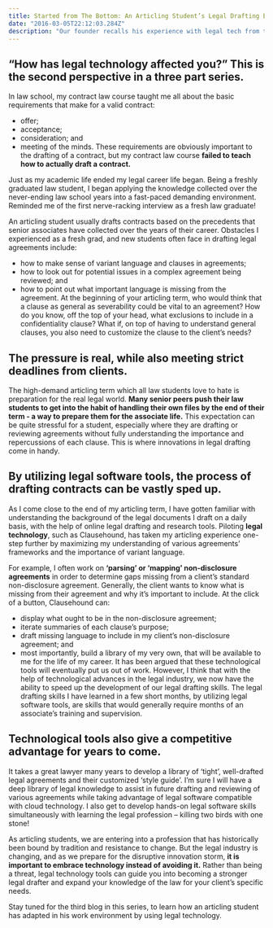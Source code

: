 ```yaml
---
title: Started from The Bottom: An Articling Student’s Legal Drafting Experience using a Document Comparison Tool
date: "2016-03-05T22:12:03.284Z"
description: "Our founder recalls his experience with legal tech from the start of his career until now."
---
```


## “How has legal technology affected you?” This is the second perspective in a three part series.
In law school, my contract law course taught me all about the basic requirements that make for a valid contract:

* offer;
* acceptance;
* consideration; and
* meeting of the minds.
These requirements are obviously important to the drafting of a contract, but my contract law course **failed to teach how to actually draft a contract.**

Just as my academic life ended my legal career life began. Being a freshly graduated law student, I began applying the knowledge collected over the never-ending law school years into a fast-paced demanding environment. Reminded me of the first nerve-racking interview as a fresh law graduate!

An articling student usually drafts contracts based on the precedents that senior associates have collected over the years of their career. Obstacles I experienced as a fresh grad, and new students often face in drafting legal agreements include:

* how to make sense of variant language and clauses in agreements;
* how to look out for potential issues in a complex agreement being reviewed; and
* how to point out what important language is missing from the agreement.
At the beginning of your articling term, who would think that a clause as general as severability could be vital to an agreement? How do you know, off the top of your head, what exclusions to include in a confidentiality clause? What if, on top of having to understand general clauses, you also need to customize the clause to the client’s needs?

## The pressure is real, while also meeting strict deadlines from clients.

The high-demand articling term which all law students love to hate is preparation for the real legal world. **Many senior peers push their law students to get into the habit of handling their own files by the end of their term - a way to prepare them for the associate life.** This expectation can be quite stressful for a student, especially where they are drafting or reviewing agreements without fully understanding the importance and repercussions of each clause. This is where innovations in legal drafting come in handy.

## By utilizing legal software tools, the process of drafting contracts can be vastly sped up.

As I come close to the end of my articling term, I have gotten familiar with understanding the background of the legal documents I draft on a daily basis, with the help of online legal drafting and research tools. Piloting **legal technology**, such as Clausehound, has taken my articling experience one-step further by maximizing my understanding of various agreements’ frameworks and the importance of variant language.

For example, I often work on **‘parsing’ or ‘mapping’ non-disclosure agreements** in order to determine gaps missing from a client’s standard non-disclosure agreement. Generally, the client wants to know what is missing from their agreement and why it’s important to include. At the click of a button, Clausehound can:

* display what ought to be in the non-disclosure agreement;
* iterate summaries of each clause’s purpose;
* draft missing language to include in my client’s non-disclosure agreement; and
* most importantly, build a library of my very own, that will be available to me for the life of my career.
It has been argued that these technological tools will eventually put us out of work. However, I think that with the help of technological advances in the legal industry, we now have the ability to speed up the development of our legal drafting skills. The legal drafting skills I have learned in a few short months, by utilizing legal software tools, are skills that would generally require months of an associate’s training and supervision.

## Technological tools also give a competitive advantage for years to come.

It takes a great lawyer many years to develop a library of ‘tight’, well-drafted legal agreements and their customized ‘style guide’. I’m sure I will have a deep library of legal knowledge to assist in future drafting and reviewing of various agreements while taking advantage of legal software compatible with cloud technology. I also get to develop hands-on legal software skills simultaneously with learning the legal profession – killing two birds with one stone!

As articling students, we are entering into a profession that has historically been bound by tradition and resistance to change. But the legal industry is changing, and as we prepare for the disruptive innovation storm, **it is important to embrace technology instead of avoiding it.** Rather than being a threat, legal technology tools can guide you into becoming a stronger legal drafter and expand your knowledge of the law for your client’s specific needs.

Stay tuned for the third blog in this series, to learn how an articling student has adapted in his work environment by using legal technology.
